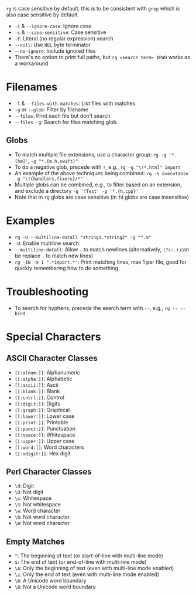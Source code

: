 `rg` is case sensitive by default, this is to be consistent with `grep` which is also case sensitive by default.

- `-i` & `--ignore-case`: Ignore case
- `-s` & `--case-sensitive`: Case sensitive
- `-F`: Literal (no regular expression) search
- `--null`: Use `NUL` byte terminator
- `--no-ignore`: Include ignored files
- There's no option to print full paths, but `rg <search term> $PWD` works as a workaround

# Filenames

- `-l` & `--files-with-matches`: List files with matches
- `-g` or `--glob`: Filter by filename
- `--files`: Print each file but don't search
- `--files -g`: Search for files matching glob.

## Globs

- To match multiple file extensions, use a character group: `rg -g '*.[hm]'`, `-g "*.{m,h,swift}"`
- To do a negative glob, precede with `!`, e.g., `rg -g "\!*.html" import`
- An example of the above techniques being combined: `rg -s executable -g "\!{handlers,fixers}/*"`
- Multiple globs can be combined, e.g., to filter based on an extension, and exclude a directory `-g '!Test' -g '*.{h,cpp}'`
- Note that in `rg` globs are case sensitive (in `fd` globs are case insensitive)

# Examples

- `rg -U --multiline-dotall "string1.*string2" -g "*.m"`
- `-U`: Enable multiline search
- `--multiline-dotall`: Allow `.` to match newlines (alternatively, `(?s:.)` can be replace `.` to match new lines)
- `rg -IN -m 1 ".*import.*"`: Print matching lines, max 1 per file, good for quickly remembering how to do something

# Troubleshooting

- To search for hyphens, precede the search term with `--`, e.g., `rg -- --bind`

# Special Characters

## ASCII Character Classes

- `[[:alnum:]]`: Alphanumeric
- `[[:alpha:]]`: Alphabetic
- `[[:ascii:]]`: Ascii
- `[[:blank:]]`: Blank
- `[[:cntrl:]]`: Control
- `[[:digit:]]`: Digits
- `[[:graph:]]`: Graphical
- `[[:lower:]]`: Lower case
- `[[:print:]]`: Printable
- `[[:punct:]]`: Punctuation
- `[[:space:]]`: Whitespace
- `[[:upper:]]`: Upper case
- `[[:word:]]`: Word characters
- `[[:xdigit:]]`: Hex digit

## Perl Character Classes

- `\d`: Digit
- `\D`: Not digit
- `\s`: Whitespace
- `\S`: Not whitespace
- `\w`: Word character
- `\b`: Not word character
- `\W`: Not word character

## Empty Matches

- `^`: The beginning of text (or start-of-line with multi-line mode)
- `$`: The end of text (or end-of-line with multi-line mode)
- `\A`: Only the beginning of text (even with multi-line mode enabled)
- `\z`: Only the end of text (even with multi-line mode enabled)
- `\b`: A Unicode word boundary
- `\B`: Not a Unicode word boundary
